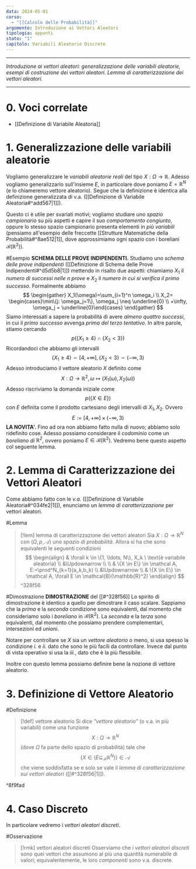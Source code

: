 ```yaml
---
data: 2024-05-01
corso:
  - "[[Calcolo delle Probabilità]]"
argomento: Introduzione ai Vettori Aleatori
tipologia: appunti
stato: "1"
capitolo: Variabili Aleatorie Discrete
---
```

- - -
*Introduzione ai vettori aleatori: generalizzazione delle variabili aleatorie, esempi di costruzione dei vettori aleatori. Lemma di caratterizzazione dei vettori aleatori.*
- - -
# 0. Voci correlate
- [[Definizione di Variabile Aleatoria]]
# 1. Generalizzazione delle variabili aleatorie
Vogliamo generalizzare le *variabili aleatorie reali* del tipo $X: \Omega \longrightarrow \mathbb{R}$. Adesso vogliamo generalizzarlo sull'insieme $E$, in particolare dove poniamo $E=\mathbb{R}^N$ (e lo chiameremo vettore aleatorio). Segue che la definizione è identica alla definizione generalizzata di v.a. ([[Definizione di Variabile Aleatoria#^add567|1]]).

Questo ci è utile per svariati motivi; vogliamo studiare uno *spazio campionario* su più aspetti e capire il suo *comportamento congiunto*, oppure lo stesso spazio campionario presenta elementi in *più variabili* (pensiamo all'esempio delle freccette [[Strutture Matematiche della Probabilità#^8ae512|1]], dove approssimiamo ogni spazio con i boreliani $\mathcal{B}(\mathbb{R}^2)$).

#Esempio 
**SCHEMA DELLE PROVE INDIPENDENTI.**
Studiamo uno *schema delle prove indipendenti* ([[Definizione di Schema delle Prove Indipendenti#^d5d5b8|1]]) mettendo in risalto due aspetti: chiamiamo $X_1$ il *numero di successi nelle $n$ prove* e $X_2$ il *numero in cui si verifica il primo successo*.
Formalmente abbiamo
$$
\begin{gather}
X_1(\omega)=\sum_{i=1}^n \omega_i \\ 
X_2= \begin{cases}\min\{j: \omega_j=1\}, \omega_j \neq \underline{0} \\ +\infty, \omega_j = \underline{0}\end{cases}
\end{gather}
$$
Siamo interessati a sapere la probabilità di avere *almeno quattro successi*, in cui il *primo successo* avvenga *prima del terzo tentativo*. In altre parole, stiamo cercando
$$
p(\{X_1\geq 4\}\cap\{X_2<3\})
$$
Ricordandoci che abbiamo gli intervalli
$$
\{X_1\geq 4\} \sim [4, +\infty], \{X_2 < 3\} \sim (-\infty, 3)
$$
Adesso introduciamo il vettore aleatorio $X$ definito come
$$
X:\Omega \longrightarrow \mathbb{R}^2, \omega \mapsto (X_1(\omega), X_2(\omega))
$$
Adesso riscriviamo la domanda iniziale come
$$
p(\{X \in E\})
$$
con $E$ definita come il prodotto cartesiano degli intervalli di $X_1,X_2$. Ovvero
$$
E:=[4,+\infty]\times(-\infty, 3)
$$
**LA NOVITA'.** Fino ad ora non abbiamo fatto nulla di nuovo; abbiamo solo ridefinito cose. Adesso possiamo considerare il *codominio* come un *boreliano di $\mathbb{R}^2$*, ovvero poniamo $E \in \mathcal{B}(\mathbb{R}^2)$. Vedremo bene questo aspetto col seguente lemma.

# 2. Lemma di Caratterizzazione dei Vettori Aleatori
Come abbiamo fatto con le *v.a.* ([[Definizione di Variabile Aleatoria#^034fe2|1]]), enunciamo un *lemma di caratterizzazione* per vettori aleatori.

#Lemma 
> [!lem] lemma di caratterizzazione dei vettori aleatori
> Sia $X:\Omega \longrightarrow \mathbb{R}^N$ con $(\Omega, p, \mathcal A)$ uno *spazio di probabilità*. Allora si ha che sono equivalenti le seguenti condizioni
> $$
> \begin{align} 
> & \forall k \in \{1, \ldots, N\}, X_k \ \text{è variabile aleatoria} \\ &\Updownarrow \\
> \\ & \{X \in E\} \in \mathcal A, E:=\prod^N_{k=1}(a_k,b_k) \\ &\Updownarrow \\ 
> & \{X \in E\} \in \mathcal A, \forall E \in \mathcal{B}(\mathbb{R}^2)
> \end{align}
> $$
^328f56

#Dimostrazione 
**DIMOSTRAZIONE** del [[#^328f56]]
Lo spirito di dimostrazione è identico a quello per dimostrare il caso scalare. Sappiamo che la *prima* e la *seconda* condizione sono equivalenti, dal momento che consideriamo solo i *boreliano* in $\mathcal{B}(\mathbb{R}^2)$. La *seconda* e la *terza* sono equivalenti, dal momento che possiamo prendere complementari, intersezioni ed unioni.

Notare per controllare se $X$ sia un *vettore aleatorio* o meno, si usa spesso la condizione *i.* e *ii.* dato che sono le più facili da controllare. Invece dal punto di vista operativo si usa la *iii.*, dato che è la più flessibile.

Inoltre con questo lemma possiamo definire bene la nozione di vettore aleatorio.

# 3. Definizione di Vettore Aleatorio
#Definizione 
> [!def] vettore aleatorio
> Si dice *"vettore aleatorio"* (o v.a. in più variabili) come una funzione
> $$
> X:\Omega\longrightarrow \mathbb{R}^N
> $$
> (dove $\Omega$ fa parte dello spazio di probabilità) tale che
> $$
> \{X \in (E \subseteq_\mathcal{B} \mathbb{R}^N) \} \in \mathcal{A}
> $$
> che viene soddisfatta se e solo se vale il *lemma di caratterizzazione sui vettori aleatori* ([[#^328f56|1]]).

^8f9fad

# 4. Caso Discreto
In particolare vedremo i *vettori aleatori discreti*.

#Osservazione 
> [!rmk] vettori aleatori discreti
> Osserviamo che i *vettori aleatori discreti* sono quei vettori che assumono al più una quantità numerabile di valori; equivalentemente, le loro *componenti* sono v.a. discrete. 